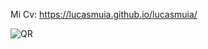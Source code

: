 Mi Cv: https://lucasmuia.github.io/lucasmuia/

![QR](https://github.com/lucasmuia/lucasmuia/assets/123649916/a08f8b21-f94f-4021-9073-4ab73c0bfa80)
